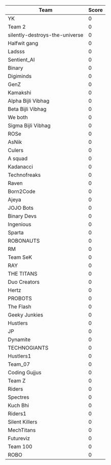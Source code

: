 |Team|Score|
|---|---|
|YK|0|
|Team 2|0|
|silently-destroys-the-universe|0|
|Halfwit gang|0|
|Ladsss|0|
|Sentient_AI|0|
|Binary|0|
|Digiminds|0|
|GenZ|0|
|Kamakshi|0|
|Alpha Bijli Vibhag|0|
|Beta Bijli Vibhag|0|
|We both|0|
|Sigma Bijli Vibhag|0|
|ROSe|0|
|AsNik|0|
|Culers|0|
|A squad|0|
|Kadanacci|0|
|Technofreaks|0|
|Raven|0|
|Born2Code|0|
|Ajeya|0|
|JOJO Bots|0|
|Binary Devs|0|
|Ingenious|0|
|Sparta|0|
|ROBONAUTS|0|
|RM|0|
|Team SeK|0|
|RAY|0|
|THE TITANS|0|
|Duo Creators|0|
|Hertz|0|
|PROBOTS|0|
|The Flash|0|
|Geeky Junkies|0|
|Hustlers|0|
|JP|0|
|Dynamite|0|
|TECHNOGIANTS|0|
|Hustlers1|0|
|Team_07|0|
|Coding Gujjus|0|
|Team Z|0|
|Riders|0|
|Spectres|0|
|Kuch Bhi|0|
|Riders1|0|
|Silent Killers|0|
|MechTitans|0|
|Futureviz|0|
|Team 100|0|
|ROBO|0|